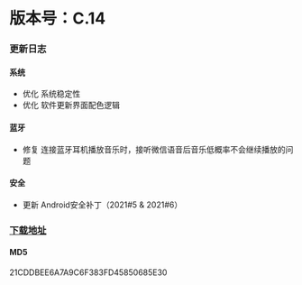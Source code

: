 # 版本号：C.14
### 更新日志
#### 系统
- 优化 系统稳定性
- 优化 软件更新界面配色逻辑
#### 蓝牙
- 修复 连接蓝牙耳机播放音乐时，接听微信语音后音乐低概率不会继续播放的问题
#### 安全
- 更新 Android安全补丁（2021#5 & 2021#6）
### [下载地址](https://download.c.realme.com/osupdate/RMX1971_11_OTA_1140_all_RPAoiPzVQtlc.ozip)

#### MD5
21CDDBEE6A7A9C6F383FD45850685E30
